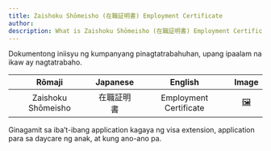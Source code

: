 ```yaml
---
title: Zaishoku Shōmeisho (在職証明書) Employment Certificate
author:
description: What is Zaishoku Shōmeisho (在職証明書) Employment Certificate?
---
```

Dokumentong iniisyu ng kumpanyang pinagtatrabahuhan, upang ipaalam na ikaw ay nagtatrabaho.

| Rōmaji | Japanese | English | Image |
| :---: | :---: | :---: | :---: | 
| Zaishoku Shōmeisho | 在職証明書 | Employment Certificate | [🖼️](boshi-techo-maternity-handbook.png) |

Ginagamit sa iba’t-ibang application kagaya ng visa extension, application para sa daycare ng anak, at kung ano-ano pa.

